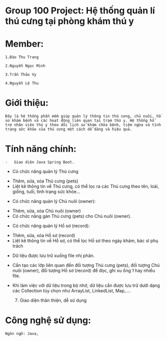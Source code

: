 # Group 100 Project: Hệ thống quản lí thú cưng tại phòng khám thú y 

# Member:

	1.Đào Thu Trang 

	2.Nguyễn Ngọc Minh

	3.Trần Thảo Vy

	4.Nguyễn Lệ Thu

# Giới thiệu:
    Đây là hệ thống phần mềm giúp quản lý thông tin thú cưng, chủ nuôi, hồ sơ khám bệnh và các hoạt động liên quan tại trạm thú y. Hệ thống hỗ trợ nhân viên thú y theo dõi lịch sử khám chữa bệnh, tiêm ngừa và tình trạng sức khỏe của thú cưng một cách dễ dàng và hiệu quả.

# Tính năng chính:
    -	Giao diện Java Spring Boot.
-	Có chức năng quản lý Thú cưng
+  Thêm, sửa, xóa Thú cưng (pets)
+ Liệt kê thông tin về Thú cưng, có thể lọc ra các Thú cưng theo tên, loài, giống, tuổi, tình trạng sức khỏe…
-	Có chức năng quản lý Chủ nuôi (owner):
+  Thêm, sửa, xóa Chủ nuôi (owner)
+ Có chức năng gán Thú cưng (pets) cho Chủ nuôi (owner).
-	Có chức năng quản lý Hồ sơ (record):
+ Thêm, sửa, xóa Hồ sơ (record)
+ Liệt kê thông tin về Hồ sơ, có thể lọc Hồ sơ theo ngày khám, bác sĩ phụ trách
-	Dữ liệu được lưu trữ xuống file nhị phân.
+ Cần tạo các lớp liên quan đến đối tượng Thú cưng (pets), đối tượng Chủ nuôi (owner), đối tượng Hồ sơ (record) để đọc, ghi xu ống 1 hay nhiều file.
-	Khi làm việc với dữ liệu trong bộ nhớ, dữ liệu cần được lưu trữ dưới dạng các Collection tùy chọn như ArrayList, LinkedList, Map,….

    7. Giao diện thân thiện, dễ sử dụng
# Công nghệ sử dụng:
    Ngôn ngữ: Java,

